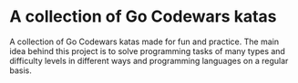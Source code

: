 # A collection of Go Codewars katas

A collection of Go Codewars katas made for fun and practice. The main idea behind this project is to solve
programming tasks of many types and difficulty levels in different ways and programming languages on a regular basis.
